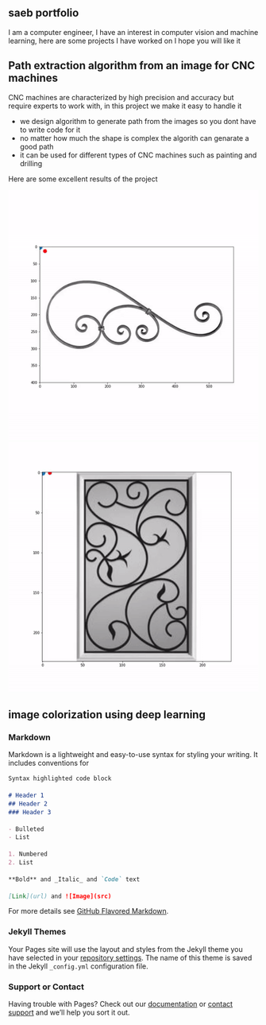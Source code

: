 ## saeb portfolio

I am a computer engineer, I have an interest in computer vision and machine learning, here are some projects I have worked on I hope you will like it


## Path extraction algorithm from an image for CNC machines

CNC machines are characterized by high precision and accuracy but require experts to work with, in this project we make it easy to handle it 

* we design algorithm to generate path from the images so you dont have to write code for it
* no matter how much the shape is complex the algorith can genarate a good path 
* it can be used for different types of CNC machines such as painting and drilling 

Here are some excellent results of the project 

![path_video](vid_path1.gif)
![path_video](vid_path.gif)

## image colorization using deep learning




### Markdown

Markdown is a lightweight and easy-to-use syntax for styling your writing. It includes conventions for

```markdown
Syntax highlighted code block

# Header 1
## Header 2
### Header 3

- Bulleted
- List

1. Numbered
2. List

**Bold** and _Italic_ and `Code` text

[Link](url) and ![Image](src)
```

For more details see [GitHub Flavored Markdown](https://guides.github.com/features/mastering-markdown/).

### Jekyll Themes

Your Pages site will use the layout and styles from the Jekyll theme you have selected in your [repository settings](https://github.com/saebswaity/saeb_portfolio/settings/pages). The name of this theme is saved in the Jekyll `_config.yml` configuration file.

### Support or Contact

Having trouble with Pages? Check out our [documentation](https://docs.github.com/categories/github-pages-basics/) or [contact support](https://support.github.com/contact) and we’ll help you sort it out.
